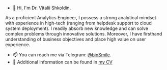 - 👋 Hi, I'm Dr. Vitalii Shkoldin.

As a proficient Analytics Engineer, I possess a strong analytical mindset with experience in high-tech (ranging from helpdesk support to cloud system deployment). I readily absorb new knowledge and can solve complex problems through innovative solutions. Moreover, I have firsthand understanding of business objectives and place high value on user experience.

- 📫 You can reach me via Telegram: [@binSmile](https://t.me/BinSmile).
- 📙 Additional information can be found in [my CV](https://github.com/binSmile/binSmile/raw/main/Resume%20Dr%20Vitalii%20Shkoldin.pdf)



